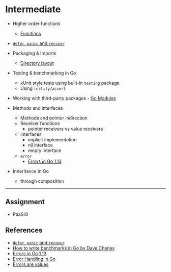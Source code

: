 # Intermediate

- Higher order functions
  - [Functions](https://golang.org/doc/codewalk/functions/)

- [`defer`, `panic` and `recover`]((https://blog.golang.org/defer-panic-and-recover))

- Packaging & Imports
  - [Directory layout](https://github.com/golang-standards/project-layout)

- Testing & benchmarking in Go
  - xUnit style tests using built-in `testing` package
  - Using `testify/assert`

- Working with third-party packages - [Go Modules](https://github.com/golang/go/wiki/Modules)

- Methods and interfaces
  - Methods and pointer indirection
  - Receiver functions
    - pointer receivers vs value receivers
  - interfaces
    - implicit implementation
    - nil interface
    - empty interface
  - `error`
    - [Errors in Go 1.13](https://blog.golang.org/go1.13-errors)

- Inheritance in Go
  - through composition

---

## Assignment

- PaaSIO

## References

- [`defer`, `panic` and `recover`](https://blog.golang.org/defer-panic-and-recover)
- [How to write benchmarks in Go by Dave Cheney](https://dave.cheney.net/2013/06/30/how-to-write-benchmarks-in-go)
- [Errors in Go 1.13](https://blog.golang.org/go1.13-errors)
- [Error Handling in Go](https://dave.cheney.net/tag/error-handling)
- [Errors are values](https://blog.golang.org/errors-are-values)
